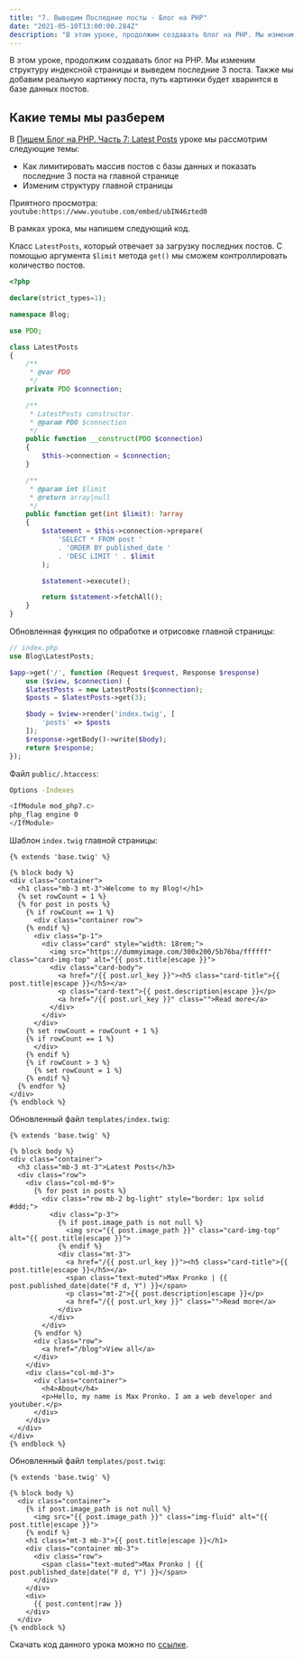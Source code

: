 ```yaml
---
title: "7. Выводим Последние посты - Блог на PHP"
date: "2021-05-10T13:00:00.284Z"
description: "В этом уроке, продолжим создавать блог на PHP. Мы изменим структуру индексной страницы и выведем последние 3 поста. Также мы добавим реальную картинку поста, путь картинки будет хваринтся в базе данных постов."
---
```


В этом уроке, продолжим создавать блог на PHP. 
Мы изменим структуру индексной страницы и выведем последние 3 поста. Также мы добавим реальную картинку поста, путь картинки будет хваринтся в базе данных постов.

## Какие темы мы разберем
В [Пишем Блог на PHP. Часть 7: Latest Posts](https://www.youtube.com/watch?v=ubIN46zted0) уроке мы рассмотрим следующие темы:
* Как лимитировать массив постов с базы данных и показать последние 3 поста на главной странице
* Изменим структуру главной страницы

Приятного просмотра:
`youtube:https://www.youtube.com/embed/ubIN46zted0`

В рамках урока, мы напишем следующий код. 

Класс `LatestPosts`, который отвечает за загрузку последних постов. С помощью аргумента `$limit` метода `get()` мы сможем контроллировать количество постов.

```php
<?php

declare(strict_types=1);

namespace Blog;

use PDO;

class LatestPosts
{
    /**
     * @var PDO
     */
    private PDO $connection;

    /**
     * LatestPosts constructor.
     * @param PDO $connection
     */
    public function __construct(PDO $connection)
    {
        $this->connection = $connection;
    }

    /**
     * @param int $limit
     * @return array|null
     */
    public function get(int $limit): ?array
    {
        $statement = $this->connection->prepare(
            'SELECT * FROM post ' 
            . 'ORDER BY published_date ' 
            . 'DESC LIMIT ' . $limit
        );

        $statement->execute();

        return $statement->fetchAll();
    }
}
```

Обновленная функция по обработке и отрисовке главной страницы:
```php
// index.php
use Blog\LatestPosts;

$app->get('/', function (Request $request, Response $response) 
    use ($view, $connection) {
    $latestPosts = new LatestPosts($connection);
    $posts = $latestPosts->get(3);

    $body = $view->render('index.twig', [
        'posts' => $posts
    ]);
    $response->getBody()->write($body);
    return $response;
});
```

Файл `public/.htaccess`:

```bash
Options -Indexes

<IfModule mod_php7.c>
php_flag engine 0
</IfModule>
```

Шаблон `index.twig` главной страницы:

```twig
{% extends 'base.twig' %}

{% block body %}
<div class="container">
  <h1 class="mb-3 mt-3">Welcome to my Blog!</h1>
  {% set rowCount = 1 %}
  {% for post in posts %}
    {% if rowCount == 1 %}
      <div class="container row">
    {% endif %}
      <div class="p-1">
        <div class="card" style="width: 18rem;">
          <img src="https://dummyimage.com/300x200/5b76ba/ffffff" class="card-img-top" alt="{{ post.title|escape }}">
          <div class="card-body">
            <a href="/{{ post.url_key }}"><h5 class="card-title">{{ post.title|escape }}</h5></a>
            <p class="card-text">{{ post.description|escape }}</p>
            <a href="/{{ post.url_key }}" class="">Read more</a>
          </div>
        </div>
      </div>
    {% set rowCount = rowCount + 1 %}
    {% if rowCount == 1 %}
      </div>
    {% endif %}
    {% if rowCount > 3 %}
      {% set rowCount = 1 %}
    {% endif %}
  {% endfor %}
</div>
{% endblock %}
```

Обновленный файл `templates/index.twig`:

```twig
{% extends 'base.twig' %}

{% block body %}
<div class="container">
  <h3 class="mb-3 mt-3">Latest Posts</h3>
  <div class="row">
    <div class="col-md-9">
      {% for post in posts %}
        <div class="row mb-2 bg-light" style="border: 1px solid #ddd;">
          <div class="p-3">
            {% if post.image_path is not null %}
              <img src="{{ post.image_path }}" class="card-img-top" alt="{{ post.title|escape }}">
            {% endif %}
            <div class="mt-3">
              <a href="/{{ post.url_key }}"><h5 class="card-title">{{ post.title|escape }}</h5></a>
              <span class="text-muted">Max Pronko | {{ post.published_date|date("F d, Y") }}</span>
              <p class="mt-2">{{ post.description|escape }}</p>
              <a href="/{{ post.url_key }}" class="">Read more</a>
            </div>
          </div>
        </div>
      {% endfor %}
      <div class="row">
        <a href="/blog">View all</a>
      </div>
    </div>
    <div class="col-md-3">
      <div class="container">
        <h4>About</h4>
        <p>Hello, my name is Max Pronko. I am a web developer and youtuber.</p>
      </div>
    </div>
  </div>
</div>
{% endblock %}
```

Обновленный файл `templates/post.twig`:

```twig
{% extends 'base.twig' %}

{% block body %}
  <div class="container">
    {% if post.image_path is not null %}
      <img src="{{ post.image_path }}" class="img-fluid" alt="{{ post.title|escape }}">
    {% endif %}
    <h1 class="mt-3 mb-3">{{ post.title|escape }}</h1>
    <div class="container mb-3">
      <div class="row">
        <span class="text-muted">Max Pronko | {{ post.published_date|date("F d, Y") }}</span>
      </div>
    </div>
    <div>
      {{ post.content|raw }}
    </div>
  </div>
{% endblock %}
```

Скачать код данного урока можно по [ссылке](https://github.com/mcspronko/php-blog-lessons/tree/master/lesson-7).
